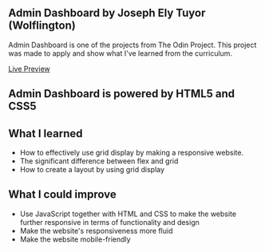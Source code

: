Admin Dashboard by Joseph Ely Tuyor (Wolflington)
----------
Admin Dashboard is one of the projects from The Odin Project. This project was made to apply and show what I've learned from the curriculum.

[Live Preview](https://wolflington.github.io/admin-dashboard/)

Admin Dashboard is powered by HTML5 and CSS5
-----------

What I learned
-----------
- How to effectively use grid display by making a responsive website.
- The significant difference between flex and grid
- How to create a layout by using grid display

What I could improve 
-----------
- Use JavaScript together with HTML and CSS to make the website further responsive in terms of functionality and design
- Make the website's responsiveness more fluid
- Make the website mobile-friendly
